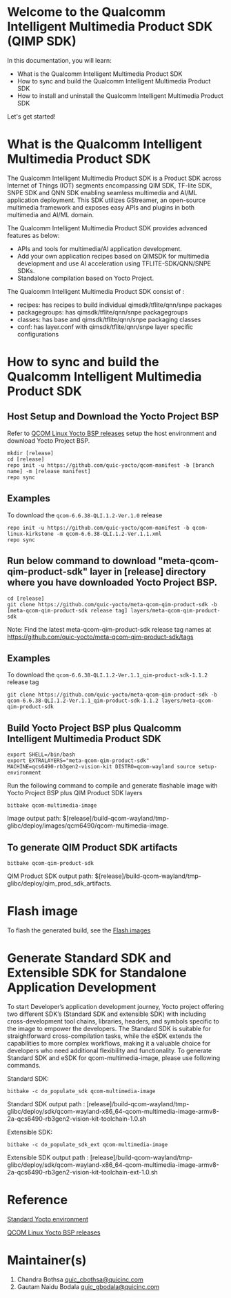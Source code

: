 # Welcome to the Qualcomm Intelligent Multimedia Product SDK (QIMP SDK)

In this documentation, you will learn:

- What is the Qualcomm Intelligent Multimedia Product SDK
- How to sync and build the Qualcomm Intelligent Multimedia Product SDK
- How to install and uninstall the Qualcomm Intelligent Multimedia Product SDK

Let's get started!

# What is the Qualcomm Intelligent Multimedia Product SDK

The Qualcomm Intelligent Multimedia Product SDK is a Product SDK across Internet of Things (IOT) segments encompassing QIM SDK, TF-lite SDK, SNPE SDK and QNN SDK enabling seamless multimedia and AI/ML application deployment. This SDK utilizes GStreamer, an open-source multimedia framework and exposes easy APIs and plugins in both multimedia and AI/ML domain.

The Qualcomm Intelligent Multimedia Product SDK provides advanced features as below:

- APIs and tools for multimedia/AI application development.
- Add your own application recipes based on QIMSDK for multimedia development and use AI acceleration using TFLITE-SDK/QNN/SNPE SDKs.
- Standalone compilation based on Yocto Project.

The Qualcomm Intelligent Multimedia Product SDK consist of :

- recipes: has recipes to build individual qimsdk/tflite/qnn/snpe packages
- packagegroups: has qimsdk/tflite/qnn/snpe packagegroups
- classes: has base and qimsdk/tflite/qnn/snpe packaging classes
- conf: has layer.conf with qimsdk/tflite/qnn/snpe layer specific configurations


# How to sync and build the Qualcomm Intelligent Multimedia Product SDK

## Host Setup and Download the Yocto Project BSP

Refer to [QCOM Linux Yocto BSP releases](https://github.com/quic-yocto/qcom-manifest/blob/qcom-linux-kirkstone/README.md) setup the host environment and download Yocto Project BSP.

```shell
mkdir [release]
cd [release]
repo init -u https://github.com/quic-yocto/qcom-manifest -b [branch name] -m [release manifest]
repo sync
```

## Examples

To download the `qcom-6.6.38-QLI.1.2-Ver.1.0` release

```shell
repo init -u https://github.com/quic-yocto/qcom-manifest -b qcom-linux-kirkstone -m qcom-6.6.38-QLI.1.2-Ver.1.1.xml
repo sync
```

## Run below command to download "meta-qcom-qim-product-sdk" layer in [release] directory where you have downloaded Yocto Project BSP.

```shell
cd [release]
git clone https://github.com/quic-yocto/meta-qcom-qim-product-sdk -b [meta-qcom-qim-product-sdk release tag] layers/meta-qcom-qim-product-sdk
```
Note: Find the latest meta-qcom-qim-product-sdk release tag names at https://github.com/quic-yocto/meta-qcom-qim-product-sdk/tags

## Examples

To download the `qcom-6.6.38-QLI.1.2-Ver.1.1_qim-product-sdk-1.1.2` release tag
```shell
git clone https://github.com/quic-yocto/meta-qcom-qim-product-sdk -b qcom-6.6.38-QLI.1.2-Ver.1.1_qim-product-sdk-1.1.2 layers/meta-qcom-qim-product-sdk
```

## Build Yocto Project BSP plus Qualcomm Intelligent Multimedia Product SDK

```shell
export SHELL=/bin/bash
export EXTRALAYERS="meta-qcom-qim-product-sdk"
MACHINE=qcs6490-rb3gen2-vision-kit DISTRO=qcom-wayland source setup-environment
```

Run the following command to compile and generate flashable image with Yocto Project BSP plus QIM Product SDK layers
```shell
bitbake qcom-multimedia-image
```
Image output path: $[release]/build-qcom-wayland/tmp-glibc/deploy/images/qcm6490/qcom-multimedia-image.

## To generate QIM Product SDK artifacts

```shell
bitbake qcom-qim-product-sdk
```
QIM Product SDK output path: $[release]/build-qcom-wayland/tmp-glibc/deploy/qim_prod_sdk_artifacts.

# Flash image

To flash the generated build, see the [Flash images](https://docs.qualcomm.com/bundle/publicresource/topics/80-70015-254/flash_images.html?vproduct=1601111740013072&versionId=35c3bc73-6ae0-4179-b66b-a01844b5a87f)

# Generate Standard SDK and Extensible SDK for Standalone Application Development

To start Developer’s application development journey, Yocto project offering two different SDK’s (Standard SDK and extensible SDK) with including cross-development tool chains, libraries, headers, and symbols specific to the image to empower the developers. The Standard SDK is suitable for straightforward cross-compilation tasks, while the eSDK extends the capabilities to more complex workflows, making it a valuable choice for developers who need additional flexibility and functionality. To generate Standard SDK and eSDK for qcom-multimedia-image, please use following commands.

Standard SDK:
```shell
bitbake -c do_populate_sdk qcom-multimedia-image
```
Standard SDK output path : [release]/build-qcom-wayland/tmp-glibc/deploy/sdk/qcom-wayland-x86_64-qcom-multimedia-image-armv8-2a-qcs6490-rb3gen2-vision-kit-toolchain-1.0.sh

Extensible SDK:
```shell
bitbake -c do_populate_sdk_ext qcom-multimedia-image
```
Extensible SDK output path : [release]/build-qcom-wayland/tmp-glibc/deploy/sdk/qcom-wayland-x86_64-qcom-multimedia-image-armv8-2a-qcs6490-rb3gen2-vision-kit-toolchain-ext-1.0.sh

# Reference

[Standard Yocto environment](https://docs.yoctoproject.org/4.0.20/brief-yoctoprojectqs/index.html)

[QCOM Linux Yocto BSP releases](https://github.com/quic-yocto/qcom-manifest/blob/qcom-linux-kirkstone/README.md)

# Maintainer(s)
1. Chandra Bothsa <quic_cbothsa@quicinc.com>
2. Gautam Naidu Bodala <quic_gbodala@quicinc.com>
